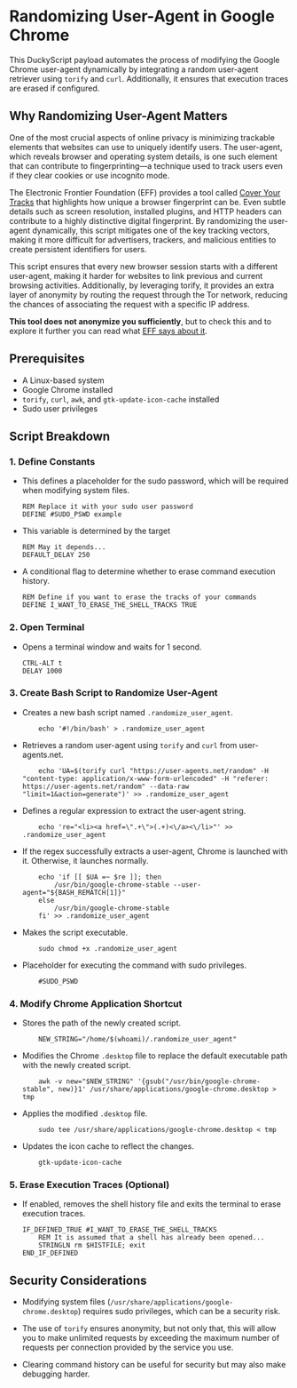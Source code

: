 # Randomizing User-Agent in Google Chrome

This DuckyScript payload automates the process of modifying the Google Chrome user-agent dynamically by integrating a random user-agent retriever using `torify` and `curl`. Additionally, it ensures that execution traces are erased if configured.

## Why Randomizing User-Agent Matters

One of the most crucial aspects of online privacy is minimizing trackable elements that websites can use to uniquely identify users. The user-agent, which reveals browser and operating system details, is one such element that can contribute to fingerprinting—a technique used to track users even if they clear cookies or use incognito mode.

The Electronic Frontier Foundation (EFF) provides a tool called [Cover Your Tracks](https://coveryourtracks.eff.org/) that highlights how unique a browser fingerprint can be. Even subtle details such as screen resolution, installed plugins, and HTTP headers can contribute to a highly distinctive digital fingerprint. By randomizing the user-agent dynamically, this script mitigates one of the key tracking vectors, making it more difficult for advertisers, trackers, and malicious entities to create persistent identifiers for users.

This script ensures that every new browser session starts with a different user-agent, making it harder for websites to link previous and current browsing activities. Additionally, by leveraging torify, it provides an extra layer of anonymity by routing the request through the Tor network, reducing the chances of associating the request with a specific IP address.

**This tool does not anonymize you sufficiently**, but to check this and to explore it further you can read what [EFF says about it](https://www.eff.org/deeplinks/2020/11/introducing-cover-your-tracks).

## Prerequisites
- A Linux-based system
- Google Chrome installed
- `torify`, `curl`, `awk`, and `gtk-update-icon-cache` installed
- Sudo user privileges

## Script Breakdown

### 1. Define Constants

- This defines a placeholder for the sudo password, which will be required when modifying system files.

    ```ducky
    REM Replace it with your sudo user password
    DEFINE #SUDO_PSWD example
    ```

- This variable is determined by the target

    ```ducky
    REM May it depends...
    DEFAULT_DELAY 250
    ```

- A conditional flag to determine whether to erase command execution history.

    ```ducky
    REM Define if you want to erase the tracks of your commands
    DEFINE I_WANT_TO_ERASE_THE_SHELL_TRACKS TRUE
    ```

### 2. Open Terminal

- Opens a terminal window and waits for 1 second.

    ```ducky
    CTRL-ALT t
    DELAY 1000
    ```

### 3. Create Bash Script to Randomize User-Agent

- Creates a new bash script named `.randomize_user_agent`.

    ```ducky
        echo '#!/bin/bash' > .randomize_user_agent
    ```

- Retrieves a random user-agent using `torify` and `curl` from user-agents.net.

    ```ducky
        echo 'UA=$(torify curl "https://user-agents.net/random" -H "content-type: application/x-www-form-urlencoded" -H "referer: https://user-agents.net/random" --data-raw "limit=1&action=generate")' >> .randomize_user_agent
    ```

- Defines a regular expression to extract the user-agent string.

    ```ducky
        echo 're="<li><a href=\".+\">(.+)<\/a><\/li>"' >> .randomize_user_agent
    ```

- If the regex successfully extracts a user-agent, Chrome is launched with it. Otherwise, it launches normally.

    ```ducky
        echo 'if [[ $UA =~ $re ]]; then
            /usr/bin/google-chrome-stable --user-agent="${BASH_REMATCH[1]}"
        else
            /usr/bin/google-chrome-stable
        fi' >> .randomize_user_agent
    ```

- Makes the script executable.

    ```ducky
        sudo chmod +x .randomize_user_agent
    ```

- Placeholder for executing the command with sudo privileges.

    ```ducky
        #SUDO_PSWD
    ```

### 4. Modify Chrome Application Shortcut

- Stores the path of the newly created script.

    ```ducky
        NEW_STRING="/home/$(whoami)/.randomize_user_agent"
    ```

- Modifies the Chrome `.desktop` file to replace the default executable path with the newly created script.

    ```ducky
        awk -v new="$NEW_STRING" '{gsub("/usr/bin/google-chrome-stable", new)}1' /usr/share/applications/google-chrome.desktop > tmp
    ```

- Applies the modified `.desktop` file.
    
    ```ducky
        sudo tee /usr/share/applications/google-chrome.desktop < tmp
    ```

- Updates the icon cache to reflect the changes.

    ```ducky
        gtk-update-icon-cache
    ```

### 5. Erase Execution Traces (Optional)

- If enabled, removes the shell history file and exits the terminal to erase execution traces.

    ```ducky
    IF_DEFINED_TRUE #I_WANT_TO_ERASE_THE_SHELL_TRACKS
        REM It is assumed that a shell has already been opened...
        STRINGLN rm $HISTFILE; exit
    END_IF_DEFINED
    ```

## Security Considerations

- Modifying system files (`/usr/share/applications/google-chrome.desktop`) requires sudo privileges, which can be a security risk.

- The use of `torify` ensures anonymity, but not only that, this will allow you to make unlimited requests by exceeding the maximum number of requests per connection provided by the service you use. 

- Clearing command history can be useful for security but may also make debugging harder.

